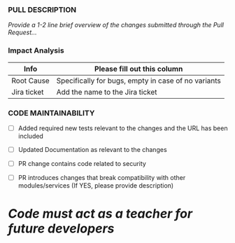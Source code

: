 <!---
  SPDX-FileCopyrightText: (C) 2025 Intel Corporation
  SPDX-License-Identifier: Apache-2.0
  ------------------------------------------------------

  Author Mandatory (to be filled by PR Author/Submitter)
  ------------------------------------------------------

  - Developer who submits the Pull Request for merge is required to mark the checklist below as applicable for the PR changes submitted.
  - Those checklist items which are not marked are considered as not applicable for the PR change.
-->

### PULL DESCRIPTION

_Provide a 1-2 line brief overview of the changes submitted through the Pull Request..._


### Impact Analysis

| Info | Please fill out this column |
| ------ | ----------- |
| Root Cause | Specifically for bugs, empty in case of no variants |
| Jira ticket | Add the name to the Jira ticket |


### CODE MAINTAINABILITY

- [ ] Added required new tests relevant to the changes and the URL has been included
- [ ] Updated Documentation as relevant to the changes
- [ ] PR change contains code related to security
- [ ] PR introduces changes that break compatibility with other modules/services (If YES, please provide description)


# _Code must act as a teacher for future developers_
